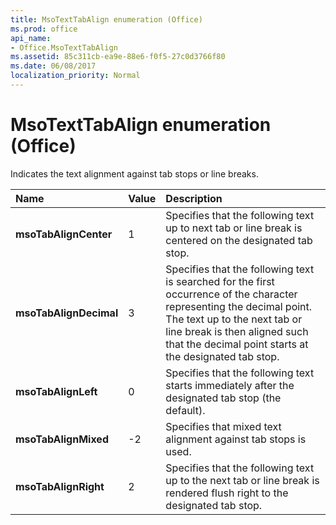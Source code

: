 ```yaml
---
title: MsoTextTabAlign enumeration (Office)
ms.prod: office
api_name:
- Office.MsoTextTabAlign
ms.assetid: 85c311cb-ea9e-88e6-f0f5-27c0d3766f80
ms.date: 06/08/2017
localization_priority: Normal
---
```



# MsoTextTabAlign enumeration (Office)

Indicates the text alignment against tab stops or line breaks.



|Name|Value|Description|
|:-----|:-----|:-----|
|**msoTabAlignCenter**|1|Specifies that the following text up to next tab or line break is centered on the designated tab stop.|
|**msoTabAlignDecimal**|3|Specifies that the following text is searched for the first occurrence of the character representing the decimal point. The text up to the next tab or line break is then aligned such that the decimal point starts at the designated tab stop.|
|**msoTabAlignLeft**|0|Specifies that the following text starts immediately after the designated tab stop (the default).|
|**msoTabAlignMixed**|-2|Specifies that mixed text alignment against tab stops is used.|
|**msoTabAlignRight**|2|Specifies that the following text up to the next tab or line break is rendered flush right to the designated tab stop.|

